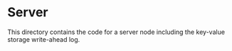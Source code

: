 # Server

This directory contains the code for a server node including the key-value storage write-ahead log. 
